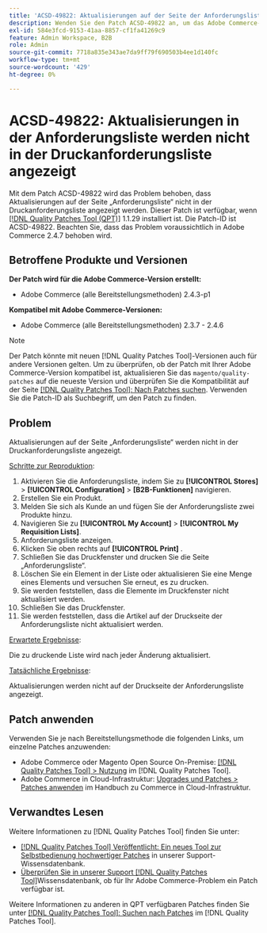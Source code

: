 ```yaml
---
title: 'ACSD-49822: Aktualisierungen auf der Seite der Anforderungsliste werden nicht in der Druckanforderungsliste angezeigt'
description: Wenden Sie den Patch ACSD-49822 an, um das Adobe Commerce-Problem zu beheben, bei dem Aktualisierungen auf der Seite „Anforderungsliste“ nicht in der Druckanforderungsliste angezeigt werden.
exl-id: 584e3fcd-9153-41aa-8857-cf1fa41269c9
feature: Admin Workspace, B2B
role: Admin
source-git-commit: 7718a835e343ae7da9ff79f690503b4ee1d140fc
workflow-type: tm+mt
source-wordcount: '429'
ht-degree: 0%

---
```


# ACSD-49822: Aktualisierungen in der Anforderungsliste werden nicht in der Druckanforderungsliste angezeigt

Mit dem Patch ACSD-49822 wird das Problem behoben, dass Aktualisierungen auf der Seite „Anforderungsliste“ nicht in der Druckanforderungsliste angezeigt werden. Dieser Patch ist verfügbar, wenn [[!DNL Quality Patches Tool (QPT)]](/help/announcements/adobe-commerce-announcements/magento-quality-patches-released-new-tool-to-self-serve-quality-patches.md) 1.1.29 installiert ist. Die Patch-ID ist ACSD-49822. Beachten Sie, dass das Problem voraussichtlich in Adobe Commerce 2.4.7 behoben wird.

## Betroffene Produkte und Versionen

**Der Patch wird für die Adobe Commerce-Version erstellt:**

* Adobe Commerce (alle Bereitstellungsmethoden) 2.4.3-p1

**Kompatibel mit Adobe Commerce-Versionen:**

* Adobe Commerce (alle Bereitstellungsmethoden) 2.3.7 - 2.4.6

>[!NOTE]
>
>Der Patch könnte mit neuen [!DNL Quality Patches Tool]-Versionen auch für andere Versionen gelten. Um zu überprüfen, ob der Patch mit Ihrer Adobe Commerce-Version kompatibel ist, aktualisieren Sie das `magento/quality-patches` auf die neueste Version und überprüfen Sie die Kompatibilität auf der Seite [[!DNL Quality Patches Tool]: Nach Patches suchen](https://experienceleague.adobe.com/tools/commerce-quality-patches/index.html). Verwenden Sie die Patch-ID als Suchbegriff, um den Patch zu finden.

## Problem

Aktualisierungen auf der Seite „Anforderungsliste“ werden nicht in der Druckanforderungsliste angezeigt.

<u>Schritte zur Reproduktion</u>:

1. Aktivieren Sie die Anforderungsliste, indem Sie zu **[!UICONTROL Stores]** > **[!UICONTROL Configuration]** > **[B2B-Funktionen]** navigieren.
1. Erstellen Sie ein Produkt.
1. Melden Sie sich als Kunde an und fügen Sie der Anforderungsliste zwei Produkte hinzu.
1. Navigieren Sie zu **[!UICONTROL My Account]** > **[!UICONTROL My Requisition Lists]**.
1. Anforderungsliste anzeigen.
1. Klicken Sie oben rechts auf **[!UICONTROL Print]** .
1. Schließen Sie das Druckfenster und drucken Sie die Seite „Anforderungsliste“.
1. Löschen Sie ein Element in der Liste oder aktualisieren Sie eine Menge eines Elements und versuchen Sie erneut, es zu drucken.
1. Sie werden feststellen, dass die Elemente im Druckfenster nicht aktualisiert werden.
1. Schließen Sie das Druckfenster.
1. Sie werden feststellen, dass die Artikel auf der Druckseite der Anforderungsliste nicht aktualisiert werden.

<u>Erwartete Ergebnisse</u>:

Die zu druckende Liste wird nach jeder Änderung aktualisiert.

<u>Tatsächliche Ergebnisse</u>:

Aktualisierungen werden nicht auf der Druckseite der Anforderungsliste angezeigt.

## Patch anwenden

Verwenden Sie je nach Bereitstellungsmethode die folgenden Links, um einzelne Patches anzuwenden:

* Adobe Commerce oder Magento Open Source On-Premise: [[!DNL Quality Patches Tool] > Nutzung](https://experienceleague.adobe.com/docs/commerce-operations/tools/quality-patches-tool/usage.html) im [!DNL Quality Patches Tool].
* Adobe Commerce in Cloud-Infrastruktur: [Upgrades und Patches > Patches anwenden](https://experienceleague.adobe.com/docs/commerce-cloud-service/user-guide/develop/upgrade/apply-patches.html) im Handbuch zu Commerce in Cloud-Infrastruktur.

## Verwandtes Lesen

Weitere Informationen zu [!DNL Quality Patches Tool] finden Sie unter:

* [[!DNL Quality Patches Tool] Veröffentlicht: Ein neues Tool zur Selbstbedienung hochwertiger Patches](/help/announcements/adobe-commerce-announcements/magento-quality-patches-released-new-tool-to-self-serve-quality-patches.md) in unserer Support-Wissensdatenbank.
* [Überprüfen Sie in unserer Support [!DNL Quality Patches Tool]](/help/support-tools/patches-available-in-qpt-tool/check-patch-for-magento-issue-with-magento-quality-patches.md)Wissensdatenbank, ob für Ihr Adobe Commerce-Problem ein Patch verfügbar ist.

Weitere Informationen zu anderen in QPT verfügbaren Patches finden Sie unter [[!DNL Quality Patches Tool]: Suchen nach Patches](https://experienceleague.adobe.com/tools/commerce-quality-patches/index.html) im [!DNL Quality Patches Tool].
